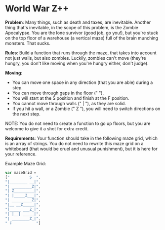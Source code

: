 # World War Z++
**Problem**: Many things, such as death and taxes, are inevitable. Another thing that's inevitable, in the scope of this problem, is the Zombie Apocalypse. You are the lone survivor (good job, go you!), but you're stuck on the top floor of a warehouse (a vertical maze) full of the brain munching monsters. That sucks.

**Rules**: 
 Build a function that runs through the maze, that takes into account not just walls, but also zombies.
 Luckily, zombies can't move (they're hungry, you don't like moving when you're hungry either, don't judge).

**Moving**: 
* You can move one space in any direction (that you are able) during a step.
* You can move through gaps in the floor (" ").
* You will start at the S position and finish at the F position.
* You cannot move through walls (" | "), as they are solid.
* If you hit a wall, or a Zombie (" Z "), you will need to switch directions on the next step.

 NOTE: You do not need to create a function to go up floors, but you are welcome to give it a shot for extra credit.

**Requirements**:
 Your function should take in the following maze grid, which is an array of strings. You do not need to rewrite this maze grid on a whiteboard (that would be cruel and unusual punishment), but it is here for your reference.

 Example Maze Grid:
```javascript
var mazeGrid = 
["         S  ",
"|________ __|",
"| _________Z|", 
"| Z_________|",
"| |_____Z___|",
"| _________Z|",
"|__ __Z_____|",
"|_____ ___Z_|",
"| |__| _____|",
"| ________Z_|",
" F           "]
```
